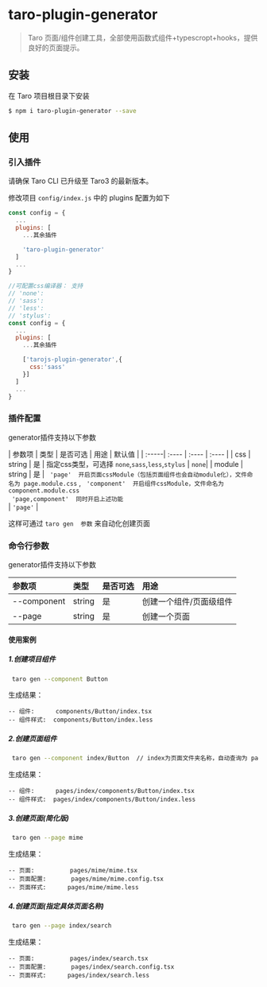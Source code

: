 # taro-plugin-generator

> Taro 页面/组件创建工具，全部使用函数式组件+typescropt+hooks，提供良好的页面提示。



## 安装

在 Taro 项目根目录下安装

```bash
$ npm i taro-plugin-generator --save
```

## 使用

### 引入插件

请确保 Taro CLI 已升级至 Taro3 的最新版本。

修改项目 `config/index.js` 中的 plugins 配置为如下

```js
const config = {
  ...
  plugins: [
    ...其余插件

    'taro-plugin-generator'
  ]
  ...
}
```

```js
//可配置css编译器： 支持 
// 'none':
// 'sass':
// 'less':
// 'stylus':
const config = {
  ...
  plugins: [
    ...其余插件

    ['tarojs-plugin-generator',{
      css:'sass'
    }]
  ]
  ...
}
```

### 插件配置
generator插件支持以下参数

| 参数项 | 类型 | 是否可选 | 用途 | 默认值 |
| :-----| :---- | :---- | :---- |
| css | string | 是 | 指定css类型，可选择 ```none```,```sass```,```less```,```stylus``` | ```none```|
| module | string | 是 | 
  ``` 'page'  开启页面cssModule（包括页面组件也会自动module化），文件命名为 page.module.css```  ,
  ``` 'component'  开启组件cssModule，文件命名为 component.module.css```  
  ``` 'page,component'  同时开启上述功能```  
| ```'page'``` |




这样可通过 `taro gen  参数` 来自动化创建页面

### 命令行参数

generator插件支持以下参数

| 参数项 | 类型 | 是否可选 | 用途 |
| :-----| :---- | :---- | :---- |
| --component | string | 是 | 创建一个组件/页面级组件 |
| --page | string | 是 | 创建一个页面 |


#### 使用案例

##### 1.创建项目组件
```bash
 taro gen --component Button
```
生成结果：
```
-- 组件:      components/Button/index.tsx
-- 组件样式:  components/Button/index.less
```



##### 2.创建页面组件
```bash
 taro gen --component index/Button  // index为页面文件夹名称，自动查询为 pages/index
```

生成结果：
```
-- 组件:      pages/index/components/Button/index.tsx
-- 组件样式:  pages/index/components/Button/index.less
```



##### 3.创建页面(简化版)
```bash
 taro gen --page mime 
```

生成结果：
```
-- 页面:          pages/mime/mime.tsx
-- 页面配置:       pages/mime/mime.config.tsx
-- 页面样式:      pages/mime/mime.less
```



##### 4.创建页面(指定具体页面名称)
```bash
 taro gen --page index/search 
```

生成结果：
```
-- 页面:          pages/index/search.tsx
-- 页面配置:       pages/index/search.config.tsx
-- 页面样式:      pages/index/search.less
```

```其中注意，页面组件命名自动为页面首字母大写，如上则生成页面为：SearchPage
```


